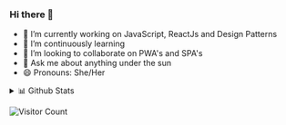 ### Hi there 👋

<!--
**Deep1Shikha/Deep1Shikha** is a ✨ _special_ ✨ repository because its `README.md` (this file) appears on your GitHub profile.

Here are some ideas to get you started:

- 🔭 I’m currently working on ...
- 🌱 I’m currently learning ...
- 👯 I’m looking to collaborate on ...
- 🤔 I’m looking for help with ...
- 💬 Ask me about ...
- 📫 How to reach me: ...
- 😄 Pronouns: ...
- ⚡ Fun fact: ...
-->
- 🔭 I’m currently working on JavaScript, ReactJs and Design Patterns
- 🌱 I’m continuously learning 
- 👯 I’m looking to collaborate on PWA's and SPA's
- 💬 Ask me about anything under the sun
- 😄 Pronouns: She/Her
<details>
<summary>📊 Github Stats</summary>
</details>


 ![Visitor Count](https://profile-counter.glitch.me/{Deep1Shikha}/count.svg)
